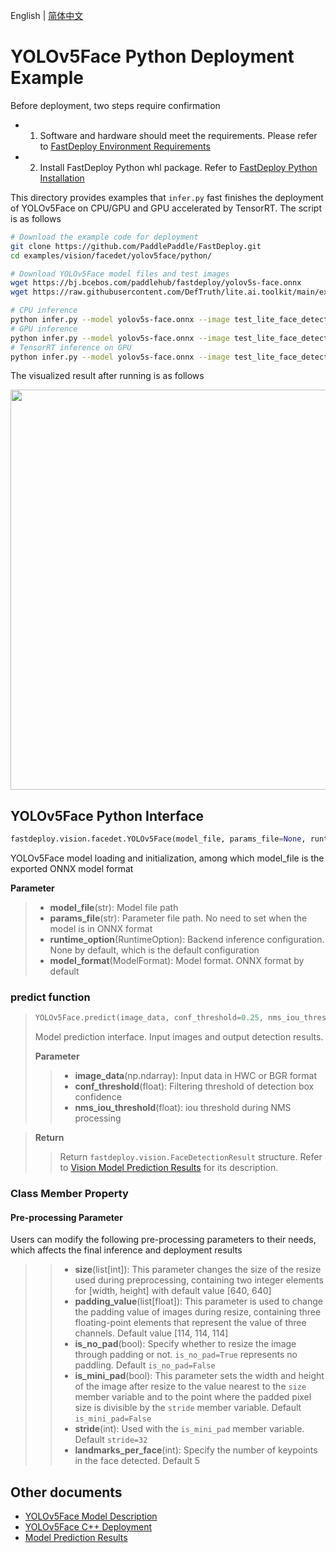 English | [简体中文](README_CN.md)
# YOLOv5Face Python Deployment Example

Before deployment, two steps require confirmation

- 1. Software and hardware should meet the requirements. Please refer to [FastDeploy Environment Requirements](../../../../../docs/en/build_and_install/download_prebuilt_libraries.md)  
- 2. Install FastDeploy Python whl package. Refer to [FastDeploy Python Installation](../../../../../docs/en/build_and_install/download_prebuilt_libraries.md)

This directory provides examples that `infer.py`  fast finishes the deployment of YOLOv5Face on CPU/GPU and GPU accelerated by TensorRT. The script is as follows

```bash
# Download the example code for deployment
git clone https://github.com/PaddlePaddle/FastDeploy.git
cd examples/vision/facedet/yolov5face/python/

# Download YOLOv5Face model files and test images
wget https://bj.bcebos.com/paddlehub/fastdeploy/yolov5s-face.onnx
wget https://raw.githubusercontent.com/DefTruth/lite.ai.toolkit/main/examples/lite/resources/test_lite_face_detector_3.jpg

# CPU inference
python infer.py --model yolov5s-face.onnx --image test_lite_face_detector_3.jpg --device cpu
# GPU inference
python infer.py --model yolov5s-face.onnx --image test_lite_face_detector_3.jpg --device gpu
# TensorRT inference on GPU 
python infer.py --model yolov5s-face.onnx --image test_lite_face_detector_3.jpg --device gpu --use_trt True
```

The visualized result after running is as follows

<img width="640" src="https://user-images.githubusercontent.com/67993288/184301839-a29aefae-16c9-4196-bf9d-9c6cf694f02d.jpg">

## YOLOv5Face Python  Interface 

```python
fastdeploy.vision.facedet.YOLOv5Face(model_file, params_file=None, runtime_option=None, model_format=ModelFormat.ONNX)
```

YOLOv5Face model loading and initialization, among which model_file is the exported ONNX model format

**Parameter**

> * **model_file**(str): Model file path 
> * **params_file**(str): Parameter file path. No need to set when the model is in ONNX format
> * **runtime_option**(RuntimeOption): Backend inference configuration. None by default, which is the default configuration
> * **model_format**(ModelFormat): Model format. ONNX format by default

### predict function

> ```python
> YOLOv5Face.predict(image_data, conf_threshold=0.25, nms_iou_threshold=0.5)
> ```
>
> Model prediction interface. Input images and output detection results. 
>
> **Parameter**
>
> > * **image_data**(np.ndarray): Input data in HWC or BGR format
> > * **conf_threshold**(float): Filtering threshold of detection box confidence
> > * **nms_iou_threshold**(float): iou threshold during NMS processing

> **Return**
>
> > Return `fastdeploy.vision.FaceDetectionResult` structure. Refer to [Vision Model Prediction Results](../../../../../docs/api/vision_results/)  for its description.

### Class Member Property
#### Pre-processing Parameter
Users can modify the following pre-processing parameters to their needs, which affects the final inference and deployment results

> > * **size**(list[int]): This parameter changes the size of the resize used during preprocessing, containing two integer elements for [width, height] with default value [640, 640]
> > * **padding_value**(list[float]): This parameter is used to change the padding value of images during resize, containing three floating-point elements that represent the value of three channels. Default value [114, 114, 114]
> > * **is_no_pad**(bool): Specify whether to resize the image through padding or not. `is_no_pad=True` represents no paddling. Default `is_no_pad=False`
> > * **is_mini_pad**(bool): This parameter sets the width and height of the image after resize to the value nearest to the `size` member variable and to the point where the padded pixel size is divisible by the `stride` member variable. Default `is_mini_pad=False`
> > * **stride**(int): Used with the `is_mini_pad` member variable. Default `stride=32`
> > * **landmarks_per_face**(int): Specify the number of keypoints in the face detected. Default 5

## Other documents

- [YOLOv5Face Model Description](..)
- [YOLOv5Face C++ Deployment](../cpp)
- [Model Prediction Results](../../../../../docs/api/vision_results/)
